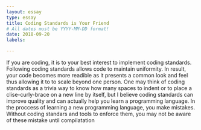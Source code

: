 ```yaml
---
layout: essay
type: essay
title: Coding Standards is Your Friend
# All dates must be YYYY-MM-DD format!
date: 2018-09-20
labels:

---
```


If you are coding, it is to your best interest to implement coding standards. Following coding standards allows code to maintain uniformity. In result, your code becomes more readible as it presents a common look and feel thus allowing it to to scale beyond one person. One may think of coding standards as a trivia way to know how many spaces to indent or to place a clise-curly-brace on a new line by itself, but I believe coding standards can improve quality and can actually help you learn a programming language. In the proccess of learning a new programming language, you make mistakes. Without coding standars and tools to enforce them, you may not be aware of these mistake until compilatation

